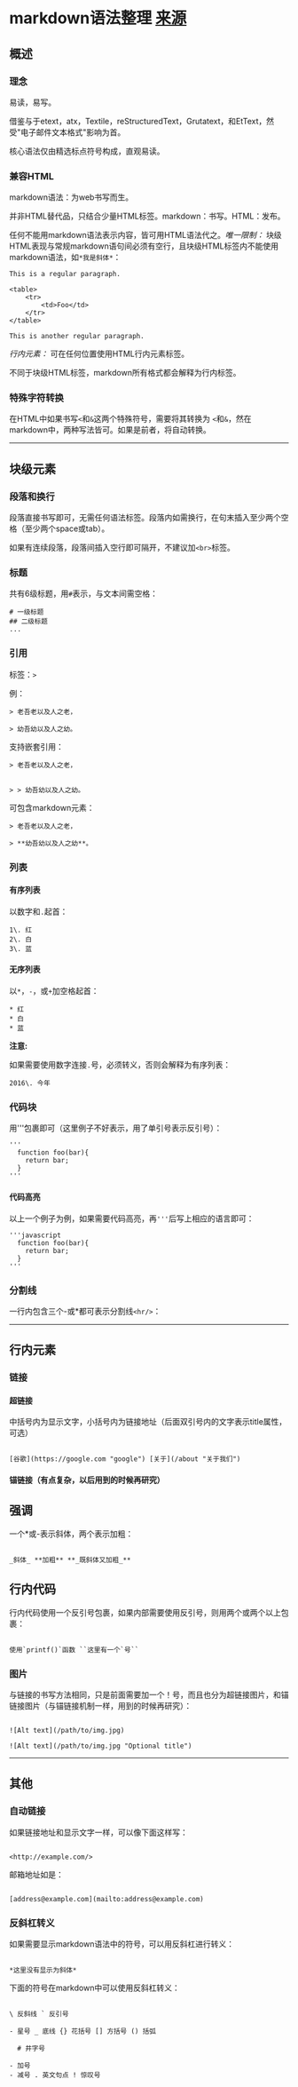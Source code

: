 # markdown语法整理 **[来源](http://daringfireball.net/projects/markdown/syntax)**

## 概述

### 理念

易读，易写。

借鉴与于etext，atx，Textile，reStructuredText，Grutatext，和EtText，然受"电子邮件文本格式"影响为首。

核心语法仅由精选标点符号构成，直观易读。

### 兼容HTML

markdown语法：为web书写而生。

并非HTML替代品，只结合少量HTML标签。markdown：书写。HTML：发布。

任何不能用markdown语法表示内容，皆可用HTML语法代之。_唯一限制：_ 块级HTML表现与常规markdown语句间必须有空行，且块级HTML标签内不能使用markdown语法，如`*我是斜体*`：

```
This is a regular paragraph.

<table>
    <tr>
        <td>Foo</td>
    </tr>
</table>

This is another regular paragraph.
```

_行内元素：_ 可在任何位置使用HTML行内元素标签。

不同于块级HTML标签，markdown所有格式都会解释为行内标签。

### 特殊字符转换

在HTML中如果书写`<`和`&`这两个特殊符号，需要将其转换为 `<`和`&`，然在markdown中，两种写法皆可。如果是前者，将自动转换。

--------------------------------------------------------------------------------

## 块级元素

### 段落和换行

段落直接书写即可，无需任何语法标签。段落内如需换行，在句末插入至少两个空格（至少两个space或tab）。

如果有连续段落，段落间插入空行即可隔开，不建议加`<br>`标签。

### 标题

共有6级标题，用`#`表示，与文本间需空格：

```
# 一级标题
## 二级标题
...
```

### 引用

标签：`>`

例：

```
> 老吾老以及人之老，

> 幼吾幼以及人之幼。
```

支持嵌套引用：

```
> 老吾老以及人之老，


> > 幼吾幼以及人之幼。
```

可包含markdown元素：

```
> 老吾老以及人之老，

> **幼吾幼以及人之幼**。
```

### 列表

#### 有序列表

以数字和`.`起首：

```
1\. 红
2\. 白
3\. 蓝
```

#### 无序列表

以`*`，`-`，或`+`加空格起首：

```
* 红
* 白
* 蓝
```

**注意:**

如果需要使用数字连接`.`号，必须转义，否则会解释为有序列表：

```
2016\. 今年
```

### 代码块

用'''包裹即可（这里例子不好表示，用了单引号表示反引号）：

```
'''
  function foo(bar){
    return bar;
  }
'''
```

#### 代码高亮

以上一个例子为例，如果需要代码高亮，再`'''`后写上相应的语言即可：

```
'''javascript
  function foo(bar){
    return bar;
  }
'''
```

### 分割线

一行内包含三个-或*都可表示分割线`<hr/>`：

--------------------------------------------------------------------------------

## 行内元素

### 链接

#### 超链接

中括号内为显示文字，小括号内为链接地址（后面双引号内的文字表示title属性，可选）

```

[谷歌](https://google.com "google") [关于](/about "关于我们")
```

#### 锚链接（有点复杂，以后用到的时候再研究）

## 强调

一个*或-表示斜体，两个表示加粗：

```

_斜体_ **加粗** **_既斜体又加粗_**
```

## 行内代码

行内代码使用一个反引号包裹，如果内部需要使用反引号，则用两个或两个以上包裹：

```

使用`printf()`函数 ``这里有一个`号``
```

### 图片

与链接的书写方法相同，只是前面需要加一个！号，而且也分为超链接图片，和锚链接图片（与锚链接机制一样，用到的时候再研究）：

```

![Alt text](/path/to/img.jpg)

![Alt text](/path/to/img.jpg "Optional title")
```

--------------------------------------------------------------------------------

## 其他

### 自动链接

如果链接地址和显示文字一样，可以像下面这样写：

```

<http://example.com/>
```

邮箱地址如是：

```

[address@example.com](mailto:address@example.com)
```

### 反斜杠转义

如果需要显示markdown语法中的符号，可以用反斜杠进行转义：

```

*这里没有显示为斜体*
```

下面的符号在markdown中可以使用反斜杠转义：

```

\ 反斜线 ` 反引号

- 星号 _ 底线 {} 花括号 [] 方括号 () 括弧

  # 井字号

- 加号
- 减号 . 英文句点 ! 惊叹号
```
